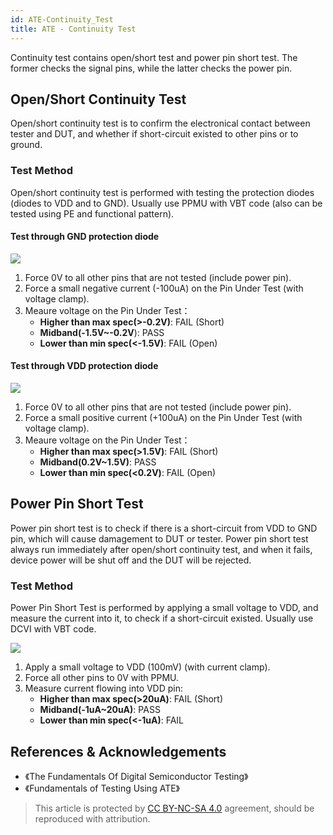 ```yaml
---
id: ATE-Continuity_Test
title: ATE - Continuity Test
---
```


Continuity test contains open/short test and power pin short test. The former checks the signal pins, while the latter checks the power pin.

## Open/Short Continuity Test

Open/short continuity test is to confirm the electronical contact between tester and DUT, and whether if short-circuit existed to other pins or to ground.

### Test Method

Open/short continuity test is performed with testing the protection diodes (diodes to VDD and to GND). Usually use PPMU with VBT code (also can be tested using PE and functional pattern).

#### Test through GND protection diode

![](https://cos.wiki-power.com/img/20220909003924.png)

1. Force 0V to all other pins that are not tested (include power pin).
2. Force a small negative current (-100uA) on the Pin Under Test (with voltage clamp). 
3. Meaure voltage on the Pin Under Test：
   - **Higher than max spec(>-0.2V)**: FAIL (Short)
   - **Midband(-1.5V~-0.2V**): PASS
   - **Lower than min spec(<-1.5V)**: FAIL (Open)

#### Test through VDD protection diode

![](https://cos.wiki-power.com/img/20220909004139.png)

1. Force 0V to all other pins that are not tested (include power pin).
2. Force a small positive current (+100uA) on the Pin Under Test (with voltage clamp).
3. Meaure voltage on the Pin Under Test：
   - **Higher than max spec(>1.5V)**: FAIL (Short)
   - **Midband(0.2V~1.5V)**: PASS
   - **Lower than min spec(<0.2V)**: FAIL (Open)

## Power Pin Short Test

Power pin short test is to check if there is a short-circuit from VDD to GND pin, which will cause damagement to DUT or tester. Power pin short test always run immediately after open/short continuity test, and when it fails, device power will be shut off and the DUT will be rejected.

### Test Method

Power Pin Short Test is performed by applying a small voltage to VDD, and measure the current into it, to check if a short-circuit existed. Usually use DCVI with VBT code.

![](https://cos.wiki-power.com/img/20220910155805.png)

1. Apply a small voltage to VDD (100mV) (with current clamp).
2. Force all other pins to 0V with PPMU.
3. Measure current flowing into VDD pin:
   - **Higher than max spec(>20uA)**: FAIL (Short)
   - **Midband(-1uA~20uA)**: PASS
   - **Lower than min spec(<-1uA)**: FAIL

## References & Acknowledgements

- 《The Fundamentals Of Digital Semiconductor Testing》
- 《Fundamentals of Testing Using ATE》

> This article is protected by [CC BY-NC-SA 4.0](https://creativecommons.org/licenses/by/4.0/deed.en) agreement, should be reproduced with attribution.